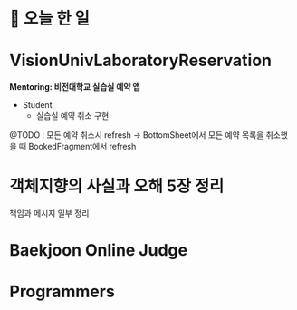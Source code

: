 # :thought_balloon: __오늘 한 일__

# __VisionUnivLaboratoryReservation__
__Mentoring: 비전대학교 실습실 예약 앱__
* Student
    * 실습실 예약 취소 구현

@TODO : 모든 예약 취소시 refresh -> BottomSheet에서 모든 예약 목록을 취소했을 때 BookedFragment에서 refresh

# __객체지향의 사실과 오해 5장 정리__
책임과 메시지 일부 정리

# __Baekjoon Online Judge__
# __Programmers__
